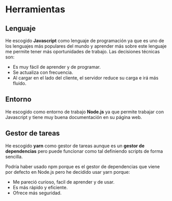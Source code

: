 # Herramientas
## Lenguaje
He escogido **Javascript** como lenguaje de programación ya que es uno de los lenguajes más populares del mundo y aprender más sobre este lenguaje me permite tener más oportunidades de trabajo.
Las decisiones técnicas son:
  - Es muy fácil de aprender y de programar.
  - Se actualiza con frecuencia.
  - Al cargar en el lado del cliente, el servidor reduce su carga e irá más fluido.
## Entorno
He escogido como entorno de trabajo **Node.js** ya que permite trabajar con Javascript y tiene muy buena documentación en su página web.
## Gestor de tareas
He escogido **yarn** como gestor de tareas aunque es un **gestor de dependencias** pero puede funcionar como tal definiendo scripts de forma sencilla.

Podría haber usado npm porque es el gestor de dependencias que viene por defecto en Node.js pero he decidido usar yarn porque:
  - Me pareció curioso, facil de aprender y de usar.
  - Es más rápido y eficiente.
  - Ofrece más seguridad.

